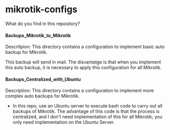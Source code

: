 # mikrotik-configs

What do you find in this repository?

#### **Backups_Mikrotik_to_Mikrotik**
Descritpion: This directory contains a configuration to implement basic auto backup for Mikrotik.

This backup will send in mail.
The disvantatge is that when you implement this auto backup, it is necessary to apply this configuration for all Mikrotik.

#### **Backups_Centralized_with_Ubuntu**
Description: This directory contains a configuration to implement more complex auto backups for Mikrotik.

- In this repo, use an Ubuntu server to execute bash code to carry out all backups of Mikrotik.
The advantage of this code is that the process is centralized, and I don't need implementation of this for all Mikrotik; you only need implementation on the Ubuntu Server.
